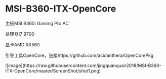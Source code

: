 # MSI-B360-ITX-OpenCore
<p>主板MSI B360i Gaming Pro AC</p>
<p>处理器I7 8700</p>
<p>显卡AMD RX560</p>
<p>引导工具OpenCore，链接https://github.com/acidanthera/OpenCorePkg</p>
![image](https://raw.githubusercontent.com/jingquanquan2018/MSI-B360-ITX-OpenCore/master/ScreenShot/shot1.png)

